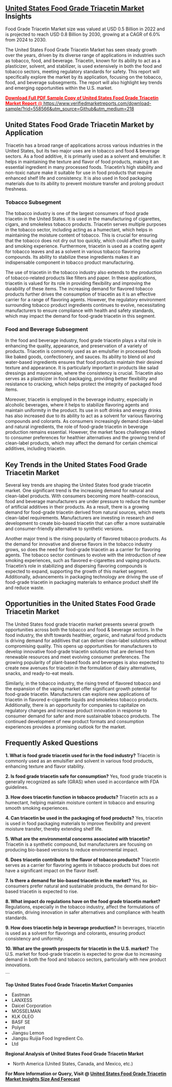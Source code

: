 <h2><a href="https://www.verifiedmarketreports.com/download-sample/?rid=558566&amp;utm_source=Github&amp;utm_medium=218" target="_blank">United States Food Grade Triacetin Market</a> Insights</h2><p>Food Grade Triacetin Market size was valued at USD 0.5 Billion in 2022 and is projected to reach USD 0.8 Billion by 2030, growing at a CAGR of 6.0% from 2024 to 2030.</p><p> <p>The United States Food Grade Triacetin Market has seen steady growth over the years, driven by its diverse range of applications in industries such as tobacco, food, and beverage. Triacetin, known for its ability to act as a plasticizer, solvent, and stabilizer, is used extensively in both the food and tobacco sectors, meeting regulatory standards for safety. This report will specifically explore the market by its application, focusing on the tobacco, food, and beverage subsegments. The report will also highlight key trends and emerging opportunities within the U.S. market. <a href="#"><p><span class=""><span style="color: #ff0000;"><strong>Download Full PDF Sample Copy of United States Food Grade Triacetin Market Report</strong> @ </span><a href="https://www.verifiedmarketreports.com/download-sample/?rid=558566&amp;utm_source=Github&amp;utm_medium=218" target="_blank">https://www.verifiedmarketreports.com/download-sample/?rid=558566&amp;utm_source=Github&amp;utm_medium=218</a></span></p></a></p> <h2>United States Food Grade Triacetin Market by Application</h2> <p>Triacetin has a broad range of applications across various industries in the United States, but its two major uses are in tobacco and food & beverage sectors. As a food additive, it is primarily used as a solvent and emulsifier. It helps in maintaining the texture and flavor of food products, making it an essential ingredient in many processed foods. Triacetin’s high stability and non-toxic nature make it suitable for use in food products that require enhanced shelf life and consistency. It is also used in food packaging materials due to its ability to prevent moisture transfer and prolong product freshness.</p> <h3>Tobacco Subsegment</h3> <p>The tobacco industry is one of the largest consumers of food grade triacetin in the United States. It is used in the manufacturing of cigarettes, cigars, and smokeless tobacco products. Triacetin serves multiple purposes in the tobacco sector, including acting as a humectant, which helps in maintaining the moisture content of tobacco. This is crucial for ensuring that the tobacco does not dry out too quickly, which could affect the quality and smoking experience. Furthermore, triacetin is used as a coating agent for tobacco leaves and as a solvent in various tobacco flavoring compounds. Its ability to stabilize these ingredients makes it an indispensable component in tobacco product manufacturing.</p> <p>The use of triacetin in the tobacco industry also extends to the production of tobacco-related products like filters and paper. In these applications, triacetin is valued for its role in providing flexibility and improving the durability of these items. The increasing demand for flavored tobacco products further drives the consumption of triacetin as it is an effective carrier for a range of flavoring agents. However, the regulatory environment surrounding tobacco product ingredients continues to evolve, necessitating manufacturers to ensure compliance with health and safety standards, which may impact the demand for food-grade triacetin in this segment.</p> <h3>Food and Beverage Subsegment</h3> <p>In the food and beverage industry, food grade triacetin plays a vital role in enhancing the quality, appearance, and preservation of a variety of products. Triacetin is commonly used as an emulsifier in processed foods like baked goods, confectionery, and sauces. Its ability to blend oil and water-based ingredients ensures that food products maintain their desired texture and appearance. It is particularly important in products like salad dressings and mayonnaise, where the consistency is crucial. Triacetin also serves as a plasticizer in food packaging, providing better flexibility and resistance to cracking, which helps protect the integrity of packaged food items.</p> <p>Moreover, triacetin is employed in the beverage industry, especially in alcoholic beverages, where it helps to stabilize flavoring agents and maintain uniformity in the product. Its use in soft drinks and energy drinks has also increased due to its ability to act as a solvent for various flavoring compounds and colorants. As consumers increasingly demand clean-label and natural ingredients, the role of food-grade triacetin in beverage production remains essential. However, the market faces challenges related to consumer preferences for healthier alternatives and the growing trend of clean-label products, which may affect the demand for certain chemical additives, including triacetin.</p> <h2>Key Trends in the United States Food Grade Triacetin Market</h2> <p>Several key trends are shaping the United States food grade triacetin market. One significant trend is the increasing demand for natural and clean-label products. With consumers becoming more health-conscious, food and beverage manufacturers are under pressure to reduce the number of artificial additives in their products. As a result, there is a growing demand for food-grade triacetin derived from natural sources, which meets clean-label requirements. Manufacturers are investing in research and development to create bio-based triacetin that can offer a more sustainable and consumer-friendly alternative to synthetic versions.</p> <p>Another major trend is the rising popularity of flavored tobacco products. As the demand for innovative and diverse flavors in the tobacco industry grows, so does the need for food-grade triacetin as a carrier for flavoring agents. The tobacco sector continues to evolve with the introduction of new smoking experiences, such as flavored e-cigarettes and vaping products. Triacetin’s role in stabilizing and dispersing flavoring compounds is expected to expand, supporting the growth of this market segment. Additionally, advancements in packaging technology are driving the use of food-grade triacetin in packaging materials to enhance product shelf life and reduce waste.</p> <h2>Opportunities in the United States Food Grade Triacetin Market</h2> <p>The United States food grade triacetin market presents several growth opportunities across both the tobacco and food & beverage sectors. In the food industry, the shift towards healthier, organic, and natural food products is driving demand for additives that can deliver clean-label solutions without compromising quality. This opens up opportunities for manufacturers to develop innovative food-grade triacetin solutions that are derived from renewable resources and meet evolving consumer preferences. The growing popularity of plant-based foods and beverages is also expected to create new avenues for triacetin in the formulation of dairy alternatives, snacks, and ready-to-eat meals.</p> <p>Similarly, in the tobacco industry, the rising trend of flavored tobacco and the expansion of the vaping market offer significant growth potential for food-grade triacetin. Manufacturers can explore new applications of triacetin in flavored e-cigarette liquids and smokeless tobacco products. Additionally, there is an opportunity for companies to capitalize on regulatory changes and increase product innovation in response to consumer demand for safer and more sustainable tobacco products. The continued development of new product formats and consumption experiences provides a promising outlook for the market.</p> <h2>Frequently Asked Questions</h2> <p><strong>1. What is food grade triacetin used for in the food industry?</strong> Triacetin is commonly used as an emulsifier and solvent in various food products, enhancing texture and flavor stability.</p> <p><strong>2. Is food grade triacetin safe for consumption?</strong> Yes, food grade triacetin is generally recognized as safe (GRAS) when used in accordance with FDA guidelines.</p> <p><strong>3. How does triacetin function in tobacco products?</strong> Triacetin acts as a humectant, helping maintain moisture content in tobacco and ensuring smooth smoking experiences.</p> <p><strong>4. Can triacetin be used in the packaging of food products?</strong> Yes, triacetin is used in food packaging materials to improve flexibility and prevent moisture transfer, thereby extending shelf life.</p> <p><strong>5. What are the environmental concerns associated with triacetin?</strong> Triacetin is a synthetic compound, but manufacturers are focusing on producing bio-based versions to reduce environmental impact.</p> <p><strong>6. Does triacetin contribute to the flavor of tobacco products?</strong> Triacetin serves as a carrier for flavoring agents in tobacco products but does not have a significant impact on the flavor itself.</p> <p><strong>7. Is there a demand for bio-based triacetin in the market?</strong> Yes, as consumers prefer natural and sustainable products, the demand for bio-based triacetin is expected to rise.</p> <p><strong>8. What impact do regulations have on the food grade triacetin market?</strong> Regulations, especially in the tobacco industry, affect the formulations of triacetin, driving innovation in safer alternatives and compliance with health standards.</p> <p><strong>9. How does triacetin help in beverage production?</strong> In beverages, triacetin is used as a solvent for flavorings and colorants, ensuring product consistency and uniformity.</p> <p><strong>10. What are the growth prospects for triacetin in the U.S. market?</strong> The U.S. market for food-grade triacetin is expected to grow due to increasing demand in both the food and tobacco sectors, particularly with new product innovations.</p> ```</p><p><strong>Top United States Food Grade Triacetin Market Companies</strong></p><div data-test-id=""><p><li>Eastman</li><li> LANXESS</li><li> Daicel Corporation</li><li> MOSSELMAN</li><li> KLK OLEO</li><li> BASF SE</li><li> Polynt</li><li> Jiangsu Lemon</li><li> Jiangsu Ruijia Food Ingredient Co.</li><li> Ltd</li></p><div><strong>Regional Analysis of&nbsp;United States Food Grade Triacetin Market</strong></div><ul><li dir="ltr"><p dir="ltr">North America&nbsp;(United States, Canada, and Mexico, etc.)</p></li></ul><p><strong>For More Information or Query, Visit @&nbsp;</strong><strong><a href="https://www.verifiedmarketreports.com/product/food-grade-triacetin-market/?utm_source=Github&amp;utm_medium=218" target="_blank">United States Food Grade Triacetin Market Insights Size And Forecast</a></strong></p></div>

